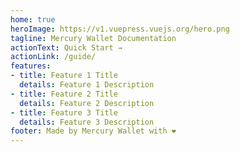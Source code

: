 ```yaml
---
home: true
heroImage: https://v1.vuepress.vuejs.org/hero.png
tagline: Mercury Wallet Documentation
actionText: Quick Start →
actionLink: /guide/
features:
- title: Feature 1 Title
  details: Feature 1 Description
- title: Feature 2 Title
  details: Feature 2 Description
- title: Feature 3 Title
  details: Feature 3 Description
footer: Made by Mercury Wallet with ❤️
---
```

